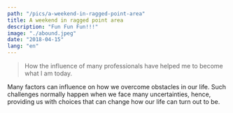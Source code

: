 ```yaml
---
path: "/pics/a-weekend-in-ragged-point-area"
title: A weekend in ragged point area
description: "Fun Fun Fun!!!"
image: "./abound.jpeg"
date: "2018-04-15"
lang: "en"
---
```


> How the influence of many professionals have helped me to become what I am today.

Many factors can influence on how we overcome obstacles in our life. Such challenges normally happen when we face many uncertainties, hence, providing us with choices that can change how our life can turn out to be.
